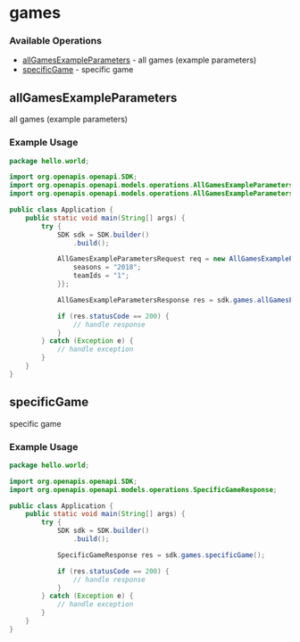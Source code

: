 # games

### Available Operations

* [allGamesExampleParameters](#allgamesexampleparameters) - all games (example parameters)
* [specificGame](#specificgame) - specific game

## allGamesExampleParameters

all games (example parameters)

### Example Usage

```java
package hello.world;

import org.openapis.openapi.SDK;
import org.openapis.openapi.models.operations.AllGamesExampleParametersRequest;
import org.openapis.openapi.models.operations.AllGamesExampleParametersResponse;

public class Application {
    public static void main(String[] args) {
        try {
            SDK sdk = SDK.builder()
                .build();

            AllGamesExampleParametersRequest req = new AllGamesExampleParametersRequest() {{
                seasons = "2018";
                teamIds = "1";
            }};            

            AllGamesExampleParametersResponse res = sdk.games.allGamesExampleParameters(req);

            if (res.statusCode == 200) {
                // handle response
            }
        } catch (Exception e) {
            // handle exception
        }
    }
}
```

## specificGame

specific game

### Example Usage

```java
package hello.world;

import org.openapis.openapi.SDK;
import org.openapis.openapi.models.operations.SpecificGameResponse;

public class Application {
    public static void main(String[] args) {
        try {
            SDK sdk = SDK.builder()
                .build();

            SpecificGameResponse res = sdk.games.specificGame();

            if (res.statusCode == 200) {
                // handle response
            }
        } catch (Exception e) {
            // handle exception
        }
    }
}
```
